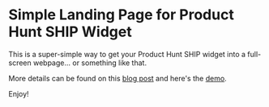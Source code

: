 # Simple Landing Page for Product Hunt SHIP Widget

This is a super-simple way to get your Product Hunt SHIP widget into a full-screen webpage... or something like that.

More details can be found on this [blog post](https://john.do/ph-ship-landing-page/) and here's the [demo](http://yen.io/producthunt).

Enjoy!
